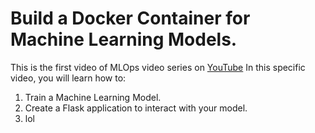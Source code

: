 # Build a Docker Container for Machine Learning Models. 

This is the first video of MLOps video series on [YouTube](https://www.youtube.com/watch?v=I-CNqNXn3hg&list=PLu7GE3G76kPoUy-o241Z8W73liPboiU8S) 
In this specific video, you will learn how to: 
1. Train a Machine Learning Model.  
2. Create a Flask application to interact with your model. 
3. lol



